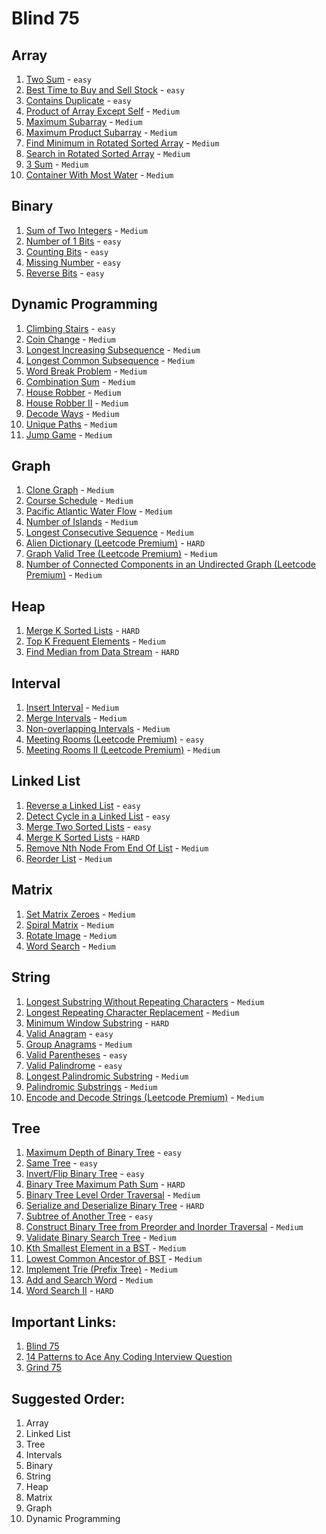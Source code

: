 # Blind 75

## Array

1. [Two Sum](https://leetcode.com/problems/two-sum/) - `easy`
1. [Best Time to Buy and Sell Stock](https://leetcode.com/problems/best-time-to-buy-and-sell-stock/) - `easy`
1. [Contains Duplicate](https://leetcode.com/problems/contains-duplicate/) - `easy`
1. [Product of Array Except Self](https://leetcode.com/problems/product-of-array-except-self/) - `Medium`
1. [Maximum Subarray](https://leetcode.com/problems/maximum-subarray/) - `Medium`
1. [Maximum Product Subarray](https://leetcode.com/problems/maximum-product-subarray/) - `Medium`
1. [Find Minimum in Rotated Sorted Array](https://leetcode.com/problems/find-minimum-in-rotated-sorted-array/) - `Medium`
1. [Search in Rotated Sorted Array](https://leetcode.com/problems/search-in-rotated-sorted-array/) - `Medium`
1. [3 Sum](https://leetcode.com/problems/3sum/) - `Medium`
1. [Container With Most Water](https://leetcode.com/problems/container-with-most-water/) - `Medium`

## Binary

1. [Sum of Two Integers](https://leetcode.com/problems/sum-of-two-integers/) - `Medium`
1. [Number of 1 Bits](https://leetcode.com/problems/number-of-1-bits/) - `easy`
1. [Counting Bits](https://leetcode.com/problems/counting-bits/) - `easy`
1. [Missing Number](https://leetcode.com/problems/missing-number/) - `easy`
1. [Reverse Bits](https://leetcode.com/problems/reverse-bits/) - `easy`

## Dynamic Programming

1. [Climbing Stairs](https://leetcode.com/problems/climbing-stairs/) - `easy`
1. [Coin Change](https://leetcode.com/problems/coin-change/) - `Medium`
1. [Longest Increasing Subsequence](https://leetcode.com/problems/longest-increasing-subsequence/) - `Medium`
1. [Longest Common Subsequence](https://leetcode.com/problems/longest-common-subsequence/) - `Medium`
1. [Word Break Problem](https://leetcode.com/problems/word-break/) - `Medium`
1. [Combination Sum](https://leetcode.com/problems/combination-sum-iv/) - `Medium`
1. [House Robber](https://leetcode.com/problems/house-robber/) - `Medium`
1. [House Robber II](https://leetcode.com/problems/house-robber-ii/) - `Medium`
1. [Decode Ways](https://leetcode.com/problems/decode-ways/) - `Medium`
1. [Unique Paths](https://leetcode.com/problems/unique-paths/) - `Medium`
1. [Jump Game](https://leetcode.com/problems/jump-game/) - `Medium`

## Graph

1. [Clone Graph](https://leetcode.com/problems/clone-graph/) - `Medium`
1. [Course Schedule](https://leetcode.com/problems/course-schedule/) - `Medium`
1. [Pacific Atlantic Water Flow](https://leetcode.com/problems/pacific-atlantic-water-flow/) - `Medium`
1. [Number of Islands](https://leetcode.com/problems/number-of-islands/) - `Medium`
1. [Longest Consecutive Sequence](https://leetcode.com/problems/longest-consecutive-sequence/) - `Medium`
1. [Alien Dictionary (Leetcode Premium)](https://leetcode.com/problems/alien-dictionary/) - `HARD`
1. [Graph Valid Tree (Leetcode Premium)](https://leetcode.com/problems/graph-valid-tree/) - `Medium`
1. [Number of Connected Components in an Undirected Graph (Leetcode Premium)](https://leetcode.com/problems/number-of-connected-components-in-an-undirected-graph/) - `Medium`

## Heap

1. [Merge K Sorted Lists](https://leetcode.com/problems/merge-k-sorted-lists/) - `HARD`
1. [Top K Frequent Elements](https://leetcode.com/problems/top-k-frequent-elements/) - `Medium`
1. [Find Median from Data Stream](https://leetcode.com/problems/find-median-from-data-stream/) - `HARD`

## Interval

1. [Insert Interval](https://leetcode.com/problems/insert-interval/) - `Medium`
1. [Merge Intervals](https://leetcode.com/problems/merge-intervals/) - `Medium`
1. [Non-overlapping Intervals](https://leetcode.com/problems/non-overlapping-intervals/) - `Medium`
1. [Meeting Rooms (Leetcode Premium)](https://leetcode.com/problems/meeting-rooms/) - `easy`
1. [Meeting Rooms II (Leetcode Premium)](https://leetcode.com/problems/meeting-rooms-ii/) - `Medium`

## Linked List

1. [Reverse a Linked List](https://leetcode.com/problems/reverse-linked-list/) - `easy`
1. [Detect Cycle in a Linked List](https://leetcode.com/problems/linked-list-cycle/) - `easy`
1. [Merge Two Sorted Lists](https://leetcode.com/problems/merge-two-sorted-lists/) - `easy`
1. [Merge K Sorted Lists](https://leetcode.com/problems/merge-k-sorted-lists/) - `HARD`
1. [Remove Nth Node From End Of List](https://leetcode.com/problems/remove-nth-node-from-end-of-list/) - `Medium`
1. [Reorder List](https://leetcode.com/problems/reorder-list/) - `Medium`

## Matrix

1. [Set Matrix Zeroes](https://leetcode.com/problems/set-matrix-zeroes/) - `Medium`
1. [Spiral Matrix](https://leetcode.com/problems/spiral-matrix/) - `Medium`
1. [Rotate Image](https://leetcode.com/problems/rotate-image/) - `Medium`
1. [Word Search](https://leetcode.com/problems/word-search/) - `Medium`

## String

1. [Longest Substring Without Repeating Characters](https://leetcode.com/problems/longest-substring-without-repeating-characters/) - `Medium`
1. [Longest Repeating Character Replacement](https://leetcode.com/problems/longest-repeating-character-replacement/) - `Medium`
1. [Minimum Window Substring](https://leetcode.com/problems/minimum-window-substring/) - `HARD`
1. [Valid Anagram](https://leetcode.com/problems/valid-anagram/) - `easy`
1. [Group Anagrams](https://leetcode.com/problems/group-anagrams/) - `Medium`
1. [Valid Parentheses](https://leetcode.com/problems/valid-parentheses/) - `easy`
1. [Valid Palindrome](https://leetcode.com/problems/valid-palindrome/) - `easy`
1. [Longest Palindromic Substring](https://leetcode.com/problems/longest-palindromic-substring/) - `Medium`
1. [Palindromic Substrings](https://leetcode.com/problems/palindromic-substrings/) - `Medium`
1. [Encode and Decode Strings (Leetcode Premium)](https://leetcode.com/problems/encode-and-decode-strings/) - `Medium`

## Tree

1. [Maximum Depth of Binary Tree](https://leetcode.com/problems/maximum-depth-of-binary-tree/) - `easy`
1. [Same Tree](https://leetcode.com/problems/same-tree/) - `easy`
1. [Invert/Flip Binary Tree](https://leetcode.com/problems/invert-binary-tree/) - `easy`
1. [Binary Tree Maximum Path Sum](https://leetcode.com/problems/binary-tree-maximum-path-sum/) - `HARD`
1. [Binary Tree Level Order Traversal](https://leetcode.com/problems/binary-tree-level-order-traversal/) - `Medium`
1. [Serialize and Deserialize Binary Tree](https://leetcode.com/problems/serialize-and-deserialize-binary-tree/) - `HARD`
1. [Subtree of Another Tree](https://leetcode.com/problems/subtree-of-another-tree/) - `easy`
1. [Construct Binary Tree from Preorder and Inorder Traversal](https://leetcode.com/problems/construct-binary-tree-from-preorder-and-inorder-traversal/) - `Medium`
1. [Validate Binary Search Tree](https://leetcode.com/problems/validate-binary-search-tree/) - `Medium`
1. [Kth Smallest Element in a BST](https://leetcode.com/problems/kth-smallest-element-in-a-bst/) - `Medium`
1. [Lowest Common Ancestor of BST](https://leetcode.com/problems/lowest-common-ancestor-of-a-binary-search-tree/) - `Medium`
1. [Implement Trie (Prefix Tree)](https://leetcode.com/problems/implement-trie-prefix-tree/) - `Medium`
1. [Add and Search Word](https://leetcode.com/problems/add-and-search-word-data-structure-design/) - `Medium`
1. [Word Search II](https://leetcode.com/problems/word-search-ii/) - `HARD`

## Important Links:

1. [Blind 75](https://leetcode.com/discuss/general-discussion/460599/blind-75-leetcode-questions)
1. [14 Patterns to Ace Any Coding Interview Question](https://hackernoon.com/14-patterns-to-ace-any-coding-interview-question-c5bb3357f6ed)
1. [Grind 75](https://www.techinterviewhandbook.org/grind75)

## Suggested Order:

1. Array
1. Linked List
1. Tree
1. Intervals
1. Binary
1. String
1. Heap
1. Matrix
1. Graph
1. Dynamic Programming
